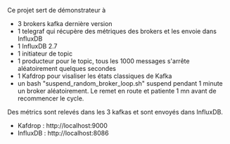 Ce projet sert de démonstrateur à 
- 3 brokers kafka dernière version
- 1 telegraf qui récupère des métriques des brokers et les envoie dans InfluxDB
- 1 InfluxDB 2.7
- 1 initiateur de topic
- 1 producteur pour le topic, tous les 1000 messages s'arrête aléatoirement quelques secondes
- 1 Kafdrop pour visaliser les états classiques de Kafka
- un bash "suspend_random_broker_loop.sh" suspend pendant 1 minute un broker aléatoirement. Le remet en route et patiente 1 mn avant de recommencer le cycle.

Des métrics sont relevés dans les 3 kafkas et sont envoyés dans InfluxDB.

- Kafdrop : http://localhost:9000
- InfluxDB : http://localhost:8086